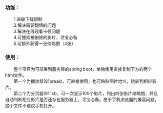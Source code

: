 ### 功能：
　　1.突破下载限制<br>
　　2.解决需要翻墙的问题<br>
　　3.解决在线观看卡顿问题<br>
　　4.可搜索被删除的影片，寻宝必备<br>
　　5.可额外获得一张缩略图（4张）<br>
### 使用：
　　整个项目为可部署到服务器的spring boot，单独使用直接复制下方的两个html文件。<br>
　　第一个为播放器(91break)，可直接使用，也可粘贴图片地址，跳转到相应影片。<br>
　　第二个为分页器(91list)，可一次显示100个影片，列出四张影片缩略图，并且自动判断相应影片是否还存在服务器上，寻宝必备。由于手机浏览器的兼容问题，这个文件不建议手机打开。
